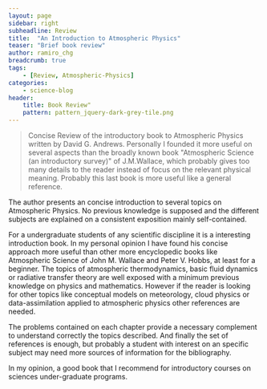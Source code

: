 ```yaml
---
layout: page
sidebar: right
subheadline: Review
title:  "An Introduction to Atmospheric Physics"
teaser: "Brief book review"
author: ramiro_chg
breadcrumb: true
tags:
    - [Review, Atmospheric-Physics]
categories:
    - science-blog
header:
    title: Book Review"
    pattern: pattern_jquery-dark-grey-tile.png
---
```


> Concise Review of the introductory book to Atmospheric Physics written by David G. Andrews. Personally I founded it more useful on several aspects than the broadly known book "Atmospheric Science (an introductory survey)" of J.M.Wallace, which probably gives too many details to the reader instead of focus on the relevant physical meaning. Probably this last book is more useful like a general reference.

The author presents an concise introduction to several topics on Atmospheric Physics. No previous knowledge is supposed and the different subjects are explained on a consistent exposition mainly self-contained.

For a undergraduate students of any scientific discipline it is a interesting introduction book. In my personal opinion I have found his concise approach more useful than other more encyclopedic books like Atmospheric Science of John M. Wallace and Peter V. Hobbs, at least for a beginner. The topics of atmospheric thermodynamics, basic fluid dynamics or radiative transfer theory are well exposed with a minimum previous knowledge on physics and mathematics. However if the reader is looking for other topics like conceptual models on meteorology, cloud physics or data-assimilation applied to atmospheric physics other references are needed.

The problems contained on each chapter provide a necessary complement to understand correctly the topics described. And finally the set of references is enough, but probably a student with interest on an specific subject may need more sources of information for the bibliography.

In my opinion, a good book that I recommend for introductory courses on sciences under-graduate programs.
